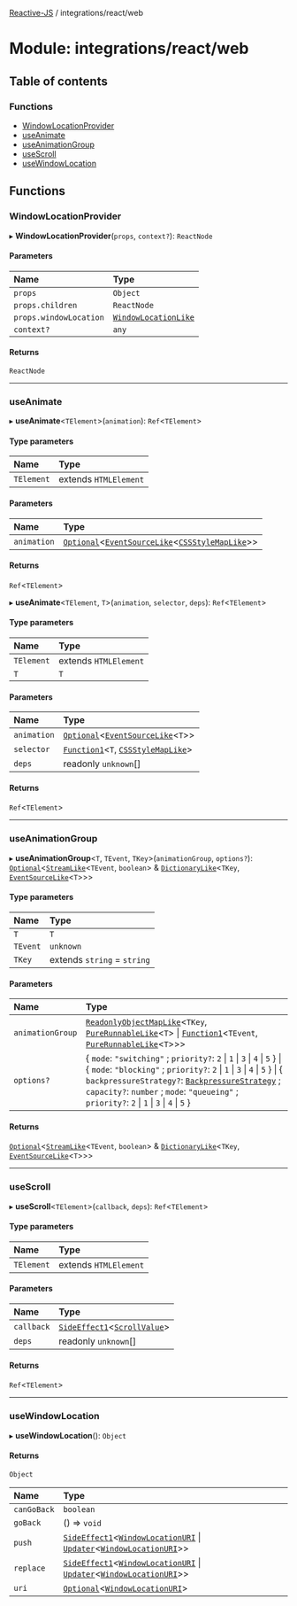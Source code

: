 [Reactive-JS](../README.md) / integrations/react/web

# Module: integrations/react/web

## Table of contents

### Functions

- [WindowLocationProvider](integrations_react_web.md#windowlocationprovider)
- [useAnimate](integrations_react_web.md#useanimate)
- [useAnimationGroup](integrations_react_web.md#useanimationgroup)
- [useScroll](integrations_react_web.md#usescroll)
- [useWindowLocation](integrations_react_web.md#usewindowlocation)

## Functions

### WindowLocationProvider

▸ **WindowLocationProvider**(`props`, `context?`): `ReactNode`

#### Parameters

| Name | Type |
| :------ | :------ |
| `props` | `Object` |
| `props.children` | `ReactNode` |
| `props.windowLocation` | [`WindowLocationLike`](../interfaces/integrations_web.WindowLocationLike.md) |
| `context?` | `any` |

#### Returns

`ReactNode`

___

### useAnimate

▸ **useAnimate**\<`TElement`\>(`animation`): `Ref`\<`TElement`\>

#### Type parameters

| Name | Type |
| :------ | :------ |
| `TElement` | extends `HTMLElement` |

#### Parameters

| Name | Type |
| :------ | :------ |
| `animation` | [`Optional`](functions.md#optional)\<[`EventSourceLike`](../interfaces/events.EventSourceLike.md)\<[`CSSStyleMapLike`](../interfaces/integrations_web.CSSStyleMapLike.md)\>\> |

#### Returns

`Ref`\<`TElement`\>

▸ **useAnimate**\<`TElement`, `T`\>(`animation`, `selector`, `deps`): `Ref`\<`TElement`\>

#### Type parameters

| Name | Type |
| :------ | :------ |
| `TElement` | extends `HTMLElement` |
| `T` | `T` |

#### Parameters

| Name | Type |
| :------ | :------ |
| `animation` | [`Optional`](functions.md#optional)\<[`EventSourceLike`](../interfaces/events.EventSourceLike.md)\<`T`\>\> |
| `selector` | [`Function1`](functions.md#function1)\<`T`, [`CSSStyleMapLike`](../interfaces/integrations_web.CSSStyleMapLike.md)\> |
| `deps` | readonly `unknown`[] |

#### Returns

`Ref`\<`TElement`\>

___

### useAnimationGroup

▸ **useAnimationGroup**\<`T`, `TEvent`, `TKey`\>(`animationGroup`, `options?`): [`Optional`](functions.md#optional)\<[`StreamLike`](../interfaces/concurrent.StreamLike.md)\<`TEvent`, `boolean`\> & [`DictionaryLike`](../interfaces/collections.DictionaryLike.md)\<`TKey`, [`EventSourceLike`](../interfaces/events.EventSourceLike.md)\<`T`\>\>\>

#### Type parameters

| Name | Type |
| :------ | :------ |
| `T` | `T` |
| `TEvent` | `unknown` |
| `TKey` | extends `string` = `string` |

#### Parameters

| Name | Type |
| :------ | :------ |
| `animationGroup` | [`ReadonlyObjectMapLike`](collections.md#readonlyobjectmaplike)\<`TKey`, [`PureRunnableLike`](../interfaces/concurrent.PureRunnableLike.md)\<`T`\> \| [`Function1`](functions.md#function1)\<`TEvent`, [`PureRunnableLike`](../interfaces/concurrent.PureRunnableLike.md)\<`T`\>\>\> |
| `options?` | \{ `mode`: ``"switching"`` ; `priority?`: ``2`` \| ``1`` \| ``3`` \| ``4`` \| ``5``  } \| \{ `mode`: ``"blocking"`` ; `priority?`: ``2`` \| ``1`` \| ``3`` \| ``4`` \| ``5``  } \| \{ `backpressureStrategy?`: [`BackpressureStrategy`](utils.md#backpressurestrategy) ; `capacity?`: `number` ; `mode`: ``"queueing"`` ; `priority?`: ``2`` \| ``1`` \| ``3`` \| ``4`` \| ``5``  } |

#### Returns

[`Optional`](functions.md#optional)\<[`StreamLike`](../interfaces/concurrent.StreamLike.md)\<`TEvent`, `boolean`\> & [`DictionaryLike`](../interfaces/collections.DictionaryLike.md)\<`TKey`, [`EventSourceLike`](../interfaces/events.EventSourceLike.md)\<`T`\>\>\>

___

### useScroll

▸ **useScroll**\<`TElement`\>(`callback`, `deps`): `Ref`\<`TElement`\>

#### Type parameters

| Name | Type |
| :------ | :------ |
| `TElement` | extends `HTMLElement` |

#### Parameters

| Name | Type |
| :------ | :------ |
| `callback` | [`SideEffect1`](functions.md#sideeffect1)\<[`ScrollValue`](../interfaces/integrations_web.ScrollValue.md)\> |
| `deps` | readonly `unknown`[] |

#### Returns

`Ref`\<`TElement`\>

___

### useWindowLocation

▸ **useWindowLocation**(): `Object`

#### Returns

`Object`

| Name | Type |
| :------ | :------ |
| `canGoBack` | `boolean` |
| `goBack` | () => `void` |
| `push` | [`SideEffect1`](functions.md#sideeffect1)\<[`WindowLocationURI`](../interfaces/integrations_web.WindowLocationURI.md) \| [`Updater`](functions.md#updater)\<[`WindowLocationURI`](../interfaces/integrations_web.WindowLocationURI.md)\>\> |
| `replace` | [`SideEffect1`](functions.md#sideeffect1)\<[`WindowLocationURI`](../interfaces/integrations_web.WindowLocationURI.md) \| [`Updater`](functions.md#updater)\<[`WindowLocationURI`](../interfaces/integrations_web.WindowLocationURI.md)\>\> |
| `uri` | [`Optional`](functions.md#optional)\<[`WindowLocationURI`](../interfaces/integrations_web.WindowLocationURI.md)\> |
